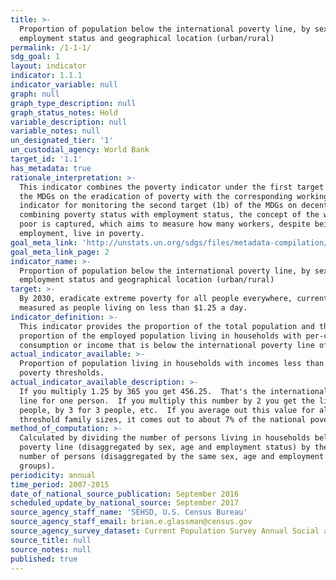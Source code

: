 ```yaml
---
title: >-
  Proportion of population below the international poverty line, by sex, age,
  employment status and geographical location (urban/rural)
permalink: /1-1-1/
sdg_goal: 1
layout: indicator
indicator: 1.1.1
indicator_variable: null
graph: null
graph_type_description: null
graph_status_notes: Hold
variable_description: null
variable_notes: null
un_designated_tier: '1'
un_custodial_agency: World Bank
target_id: '1.1'
has_metadata: true
rationale_interpretation: >-
  This indicator combines the poverty indicator under the first target (1a) of
  the MDGs on the eradication of poverty with the corresponding working
  indicator for monitoring the second target (1b) of the MDGs on decent work. By
  combining poverty status with employment status, the concept of the working
  poor is captured, which aims to measure how many workers, despite being in
  employment, live in poverty.
goal_meta_link: 'http://unstats.un.org/sdgs/files/metadata-compilation/Metadata-Goal-1.pdf'
goal_meta_link_page: 2
indicator_name: >-
  Proportion of population below the international poverty line, by sex, age,
  employment status and geographical location (urban/rural)
target: >-
  By 2030, eradicate extreme poverty for all people everywhere, currently
  measured as people living on less than $1.25 a day.
indicator_definition: >-
  This indicator provides the proportion of the total population and the
  proportion of the employed population living in households with per-capita
  consumption or income that is below the international poverty line of US$1.25.
actual_indicator_available: >-
  Proportion of population living in households with incomes less than 7% of the
  poverty thresholds.
actual_indicator_available_description: >-
  If you multiply 1.25 by 365 you get 456.25.  That's the international poverty
  line for one person.  If you multiply this number by 2 you get the line for 2
  people, by 3 for 3 people, etc.  If you average out this value for all poverty
  threshold family sizes, it comes out to about 7% of the national poverty line.
method_of_computation: >-
  Calculated by dividing the number of persons living in households below the
  poverty line (disaggregated by sex, age and employment status) by the total
  number of persons (disaggregated by the same sex, age and employment status
  groups).
periodicity: annual
time_period: 2007-2015
date_of_national_source_publication: September 2016
scheduled_update_by_national_source: September 2017
source_agency_staff_name: 'SEHSD, U.S. Census Bureau'
source_agency_staff_email: brian.e.glassman@census.gov
source_agency_survey_dataset: Current Population Survey Annual Social and Economic Supplement
source_title: null
source_notes: null
published: true
---
```

